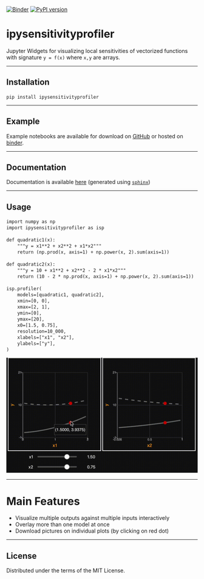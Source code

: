 [![Binder](https://mybinder.org/badge_logo.svg)](https://mybinder.org/v2/gh/shb84/ipysensitivityprofiler.git/main)
[![PyPI version](https://badge.fury.io/py/ipysensitivityprofiler.svg)](https://pypi.org/project/ipysensitivityprofiler/)

# ipysensitivityprofiler

Jupyter Widgets for visualizing local sensitivities of vectorized functions with signature `y = f(x)` where `x,y` are arrays.


--- 
## Installation

```
pip install ipysensitivityprofiler
```

--- 
## Example  

Example notebooks are available for download on [GitHub](https://github.com/shb84/ipysensitivityprofiler/tree/main/notebooks) or hosted on [binder](https://mybinder.org/v2/gh/shb84/ipysensitivityprofiler.git/main).

--- 
## Documentation 

Documentation is available [here](https://shb84.github.io/ipysensitivityprofiler/) (generated using [`sphinx`](https://www.sphinx-doc.org/en/master/))

--- 
## Usage

```
import numpy as np
import ipysensitivityprofiler as isp

def quadratic1(x):
    """y = x1**2 + x2**2 + x1*x2"""
    return (np.prod(x, axis=1) + np.power(x, 2).sum(axis=1))

def quadratic2(x):
    """y = 10 + x1**2 + x2**2 - 2 * x1*x2"""
    return (10 - 2 * np.prod(x, axis=1) + np.power(x, 2).sum(axis=1))

isp.profiler(
    models=[quadratic1, quadratic2], 
    xmin=[0, 0],
    xmax=[2, 1],
    ymin=[0],
    ymax=[20],
    x0=[1.5, 0.75],
    resolution=10_000, 
    xlabels=["x1", "x2"],
    ylabels=["y"],
)
```

![](docs/pics/basic_usage.gif)

---
# Main Features

* Visualize multiple outputs against multiple inputs interactively 
* Overlay more than one model at once
* Download pictures on individual plots (by clicking on red dot)

--- 
## License
Distributed under the terms of the MIT License.
